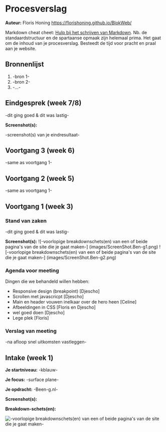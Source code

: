 # Procesverslag
**Auteur:** Floris Honing
https://florishoning.github.io/BlokWeb/

Markdown cheat cheet: [Hulp bij het schrijven van Markdown](https://github.com/adam-p/markdown-here/wiki/Markdown-Cheatsheet). Nb. de standaardstructuur en de spartaanse opmaak zijn helemaal prima. Het gaat om de inhoud van je procesverslag. Besteedt de tijd voor pracht en praal aan je website.



## Bronnenlijst
1. -bron 1-
2. -bron 2-
3. -...-



## Eindgesprek (week 7/8)

-dit ging goed & dit was lastig-

**Screenshot(s):**

-screenshot(s) van je eindresultaat-



## Voortgang 3 (week 6)

-same as voortgang 1-



## Voortgang 2 (week 5)

-same as voortgang 1-



## Voortgang 1 (week 3)

### Stand van zaken

-dit ging goed & dit was lastig-

**Screenshot(s):**
![-voorlopige breakdownschets(en) van een of beide pagina's van de site die je gaat maken-]
(images/ScreenShot.Ben-g1.png)
![-voorlopige breakdownschets(en) van een of beide pagina's van de site die je gaat maken-]
(images/ScreenShot.Ben-g2.png)
### Agenda voor meeting

Dingen die we behandeld willen hebben:

- Responsive design (breakpoint) [Djescho]
- Scrollen met javascricpt [Djescho]
- Main en header vouwen inelkaar over de hero heen [Celine]
- Afbeeldingen in CSS [Floris en Djescho]
- wel goed doen [Djescho]
- Lege plek [Floris]

### Verslag van meeting

-na afloop snel uitkomsten vastleggen-



## Intake (week 1)

**Je startniveau:** -kblauw-

**Je focus:** -surface plane-

**Je opdracht:** -Been-g.nl-

**Screenshot(s):**

**Breakdown-schets(en):**

![-voorlopige breakdownschets(en) van een of beide pagina's van de site die je gaat maken-](images/Ben-g.Github.Frontend.png)
